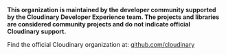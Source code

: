 **This organization is maintained by the developer community supported by the Cloudinary Developer Experience team. The projects and libraries are considered community projects and do not indicate official Cloudinary support.**

Find the official Cloudinary organization at: [github.com/cloudinary]([url](https://github.com/cloudinary)https://github.com/cloudinary)
